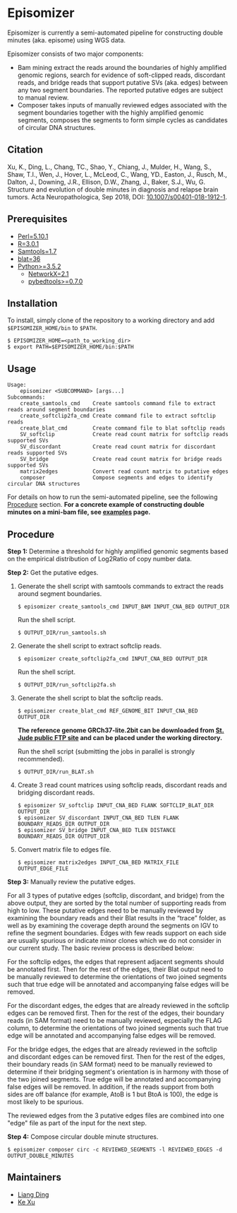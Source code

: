 # Episomizer
Episomizer is currently a semi-automated pipeline for constructing double minutes (aka. episome) 
using WGS data. 

Episomizer consists of two major components:
* Bam mining extract the reads around the boundaries of highly amplified genomic regions, 
search for evidence of soft-clipped reads, discordant reads, and bridge reads that support 
putative SVs (aka. edges) between any two segment boundaries. The reported putative edges are subject 
to manual review. 
* Composer takes inputs of manually reviewed edges associated with the segment boundaries together 
with the highly amplified genomic segments, composes the segments to form simple
cycles as candidates of circular DNA structures.

## Citation
Xu, K., Ding, L., Chang, TC., Shao, Y., Chiang, J., Mulder, H., Wang, S., Shaw, T.I., Wen, J., 
Hover, L., McLeod, C., Wang, YD., Easton, J., Rusch, M., Dalton, J., Downing, J.R., Ellison, D.W., 
Zhang, J., Baker, S.J., Wu, G.
Structure and evolution of double minutes in diagnosis and relapse brain tumors.
Acta Neuropathologica, Sep 2018, DOI: [10.1007/s00401-018-1912-1](https://doi.org/10.1007/s00401-018-1912-1).

## Prerequisites
* [Perl=5.10.1](https://www.perl.org/)
* [R=3.0.1](https://www.r-project.org/)
* [Samtools=1.7](http://samtools.sourceforge.net/)
* [blat=36](https://genome.ucsc.edu/FAQ/FAQblat)
* [Python>=3.5.2](https://www.python.org/downloads/release/python-360/)
    * [NetworkX=2.1](https://networkx.github.io/)
    * [pybedtools>=0.7.0](https://daler.github.io/pybedtools/#getting-started)

## Installation
To install, simply clone of the repository to a working directory and add `$EPISOMIZER_HOME/bin` to `$PATH`.
```
$ EPISOMIZER_HOME=<path_to_working_dir>
$ export PATH=$EPISOMIZER_HOME/bin:$PATH
```

## Usage
```
Usage:
    episomizer <SUBCOMMAND> [args...]
Subcommands:
    create_samtools_cmd    Create samtools command file to extract reads around segment boundaries
    create_softclip2fa_cmd Create command file to extract softclip reads
    create_blat_cmd        Create command file to blat softclip reads
    SV_softclip            Create read count matrix for softclip reads supported SVs
    SV_discordant          Create read count matrix for discordant reads supported SVs
    SV_bridge              Create read count matrix for bridge reads supported SVs
    matrix2edges           Convert read count matrix to putative edges
    composer               Compose segments and edges to identify circular DNA structures
```
For details on how to run the semi-automated pipeline, see the following [Procedure](#Procedure) section. 
**For a concrete example of constructing double minutes on a mini-bam file, see [examples](./examples/README.md) page.**

## Procedure
**Step 1:** Determine a threshold for highly amplified genomic segments based on the empirical distribution
  of Log2Ratio of copy number data.

**Step 2:** Get the putative edges.
1. Generate the shell script with samtools commands to extract the reads around segment boundaries.
    ```
    $ episomizer create_samtools_cmd INPUT_BAM INPUT_CNA_BED OUTPUT_DIR
    ```
    Run the shell script.
    ```
    $ OUTPUT_DIR/run_samtools.sh 
    ```

2. Generate the shell script to extract softclip reads.
    ```
    $ episomizer create_softclip2fa_cmd INPUT_CNA_BED OUTPUT_DIR
    ```
    Run the shell script.
    ```
    $ OUTPUT_DIR/run_softclip2fa.sh
    ```
    
3. Generate the shell script to blat the softclip reads.
    ```
    $ episomizer create_blat_cmd REF_GENOME_BIT INPUT_CNA_BED OUTPUT_DIR
    ```
    **The reference genome GRCh37-lite.2bit can be downloaded from 
    [St. Jude public FTP site](http://ftp.stjude.org/pub/software/cis-x/GRCh37-lite.2bit) and can be placed under the working directory.**
    
    Run the shell script (submitting the jobs in parallel is strongly recommended).
    ```
    $ OUTPUT_DIR/run_BLAT.sh
    ```
    
 4. Create 3 read count matrices using softclip reads, discordant reads and bridging discordant reads.
    ```
    $ episomizer SV_softclip INPUT_CNA_BED FLANK SOFTCLIP_BLAT_DIR OUTPUT_DIR
    $ episomizer SV_discordant INPUT_CNA_BED TLEN FLANK BOUNDARY_READS_DIR OUTPUT_DIR
    $ episomizer SV_bridge INPUT_CNA_BED TLEN DISTANCE BOUNDARY_READS_DIR OUTPUT_DIR
    ```
    
 5. Convert matrix file to edges file.
    ```
    $ episomizer matrix2edges INPUT_CNA_BED MATRIX_FILE OUTPUT_EDGE_FILE
    ```
    
**Step 3:** Manually review the putative edges.

For all 3 types of putative edges (softclip, discordant, and bridge) from the above output, they are sorted by the total number of supporting reads from high to low. 
These putative edges need to be manually reviewed by examining the boundary reads and their Blat results in the “trace” folder, 
as well as by examining the coverage depth around the segments on IGV to refine the segment boundaries. Edges with few reads support 
on each side are usually spurious or indicate minor clones which we do not consider in our current study. The basic review process is described below:

For the softclip edges, the edges that represent adjacent segments should be annotated first. Then for the rest of the 
edges, their Blat output need to be manually reviewed to determine the orientations of two joined segments such that 
true edge will be annotated and accompanying false edges will be removed. 

For the discordant edges, the edges that are already reviewed in the softclip edges can be removed first. Then for the 
rest of the edges, their boundary reads (in SAM format) need to be manually reviewed, especially the FLAG column, to determine 
the orientations of two joined segments such that true edge will be annotated and accompanying false edges will be removed. 

For the bridge edges, the edges that are already reviewed in the softclip and discordant edges can be removed first.
Then for the rest of the edges, their boundary reads (in SAM format) need to be manually reviewed to determine if their bridging segment's 
orientation is in harmony with those of the two joined segments. True edge will be annotated and accompanying false edges will be removed. 
In addition, if the reads support from both sides are off balance (for example, AtoB is 1 but BtoA is 100), the edge is most likely to be spurious.

The reviewed edges from the 3 putative edges files are combined into one "edge" file as part of the input for the next step. 

**Step 4:** Compose circular double minute structures.
```
$ episomizer composer circ -c REVIEWED_SEGMENTS -l REVIEWED_EDGES -d OUTPUT_DOUBLE_MINUTES
```

## Maintainers
* [Liang Ding](https://github.com/adamdingliang)
* [Ke Xu](https://github.com/FromSoSimple)